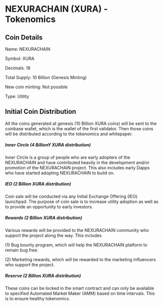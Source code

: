 # NEXURACHAIN (XURA) - Tokenomics


## Coin Details

Name: NEXURACHAIN

Symbol: XURA

Decimals: 18

Total Supply: 10 Billion (Genesis Minting)

New coin minting: Not possible

Type: Utility


## Initial Coin Distribution

All the coins generated at genesis (10 Billion XURA coins) will be sent to the coinbase wallet, which is the wallet of the first validator. Then those coins will be distributed according to the tokenomics and whitepaper.
​


##### Inner Circle (4 BillionY XURA distribution)
Inner Circle is a group of people who are early adopters of the NEXURACHAIN and have contributed heavily in the development and/or promotion of the NEXURACHAIN project. This also includes early Dapps who have started adopting NEXURACHAIN to build on.

##### IEO (2 Billion XURA distribution)
Coin sale will be conducted via any Initial Exchange Offering (IEO) launchpad. The purpose of coin sale is to increase utility adoption as well as to provide an opportunity to early investors. 

##### Rewards (2 Billion XURA distribution)
Various rewards will be provided to the NEXURACHAIN community who support the project along the way. This includes 

(1) Bug bounty program, which will help the NEXURACHAIN platform to remain bug free.

(2) Marketing rewards, which will be rewarded to the marketing influencers who support the project.

##### Reserve (2 Billion XURA distribution)
These coins can be locked in the smart contract and can only be available to specified Automated Market Maker (AMM) based on time intervals. This is to ensure healthy tokenomics.
